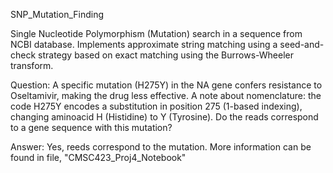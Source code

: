 SNP_Mutation_Finding

Single Nucleotide Polymorphism (Mutation) search in a sequence from NCBI database. Implements approximate string matching using a seed-and-check strategy based on exact matching using the Burrows-Wheeler transform.

Question: A specific mutation (H275Y) in the NA gene confers resistance to Oseltamivir, making the drug less effective. A note about nomenclature: the code H275Y encodes a substitution in position 275 (1-based indexing), changing aminoacid H (Histidine) to Y (Tyrosine). Do the reads correspond to a gene sequence with this mutation?

Answer: Yes, reeds correspond to the mutation. More information can be found in file, "CMSC423_Proj4_Notebook"
